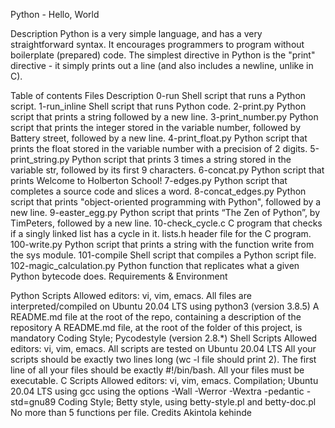 Python - Hello, World


Description
Python is a very simple language, and has a very straightforward syntax. It encourages programmers to program without boilerplate (prepared) code. The simplest directive in Python is the "print" directive - it simply prints out a line (and also includes a newline, unlike in C).

Table of contents
Files	Description
0-run	Shell script that runs a Python script.
1-run_inline	Shell script that runs Python code.
2-print.py	Python script that prints a string followed by a new line.
3-print_number.py	Python script that prints the integer stored in the variable number, followed by Battery street, followed by a new line.
4-print_float.py	Python script that prints the float stored in the variable number with a precision of 2 digits.
5-print_string.py	Python script that prints 3 times a string stored in the variable str, followed by its first 9 characters.
6-concat.py	Python script that prints Welcome to Holberton School!
7-edges.py	Python script that completes a source code and slices a word.
8-concat_edges.py	Python script that prints "object-oriented programming with Python", followed by a new line.
9-easter_egg.py	Python script that prints “The Zen of Python”, by TimPeters, followed by a new line.
10-check_cycle.c	C program that checks if a singly linked list has a cycle in it.
lists.h	header file for the C program.
100-write.py	Python script that prints a string with the function write from the sys module.
101-compile	Shell script that compiles a Python script file.
102-magic_calculation.py	Python function that replicates what a given Python bytecode does.
Requirements & Environment


Python Scripts
Allowed editors: vi, vim, emacs.
All files are interpreted/compiled on Ubuntu 20.04 LTS using python3 (version 3.8.5)
A README.md file at the root of the repo, containing a description of the repository
A README.md file, at the root of the folder of this project, is mandatory
Coding Style;
Pycodestyle (version 2.8.*)
Shell Scripts
Allowed editors: vi, vim, emacs.
All scripts are tested on Ubuntu 20.04 LTS
All your scripts should be exactly two lines long (wc -l file should print 2).
The first line of all your files should be exactly #!/bin/bash.
All your files must be executable.
C Scripts
Allowed editors: vi, vim, emacs.
Compilation;
Ubuntu 20.04 LTS using gcc
using the options -Wall -Werror -Wextra -pedantic -std=gnu89
Coding Style;
Betty style, using betty-style.pl and betty-doc.pl
No more than 5 functions per file.
Credits
Akintola kehinde 
